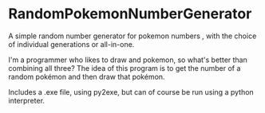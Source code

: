 # RandomPokemonNumberGenerator
A simple random number generator for pokemon numbers , with the choice of individual generations or all-in-one.

I'm a programmer who likes to draw and pokemon, so what's better than combining all three?
The idea of this program is to get the number of a random pokémon and then draw that pokémon.

Includes a .exe file, using py2exe, but can of course be run using a python interpreter.
